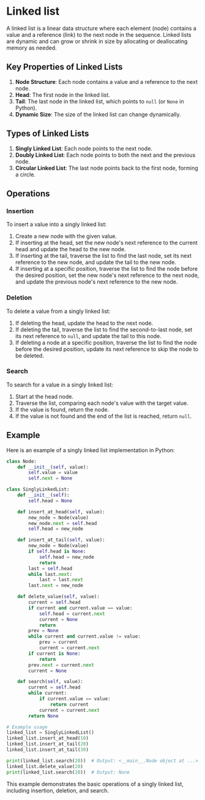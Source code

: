 # Linked list

A linked list is a linear data structure where each element (node) contains a value and a reference (link) to the next node in the sequence. Linked lists are dynamic and can grow or shrink in size by allocating or deallocating memory as needed.

## Key Properties of Linked Lists

1. **Node Structure**: Each node contains a value and a reference to the next node.
2. **Head**: The first node in the linked list.
3. **Tail**: The last node in the linked list, which points to `null` (or `None` in Python).
4. **Dynamic Size**: The size of the linked list can change dynamically.

## Types of Linked Lists

1. **Singly Linked List**: Each node points to the next node.
2. **Doubly Linked List**: Each node points to both the next and the previous node.
3. **Circular Linked List**: The last node points back to the first node, forming a circle.

## Operations

### Insertion

To insert a value into a singly linked list:
1. Create a new node with the given value.
2. If inserting at the head, set the new node's next reference to the current head and update the head to the new node.
3. If inserting at the tail, traverse the list to find the last node, set its next reference to the new node, and update the tail to the new node.
4. If inserting at a specific position, traverse the list to find the node before the desired position, set the new node's next reference to the next node, and update the previous node's next reference to the new node.

### Deletion

To delete a value from a singly linked list:
1. If deleting the head, update the head to the next node.
2. If deleting the tail, traverse the list to find the second-to-last node, set its next reference to `null`, and update the tail to this node.
3. If deleting a node at a specific position, traverse the list to find the node before the desired position, update its next reference to skip the node to be deleted.

### Search

To search for a value in a singly linked list:
1. Start at the head node.
2. Traverse the list, comparing each node's value with the target value.
3. If the value is found, return the node.
4. If the value is not found and the end of the list is reached, return `null`.

## Example

Here is an example of a singly linked list implementation in Python:

```python
class Node:
    def __init__(self, value):
        self.value = value
        self.next = None

class SinglyLinkedList:
    def __init__(self):
        self.head = None

    def insert_at_head(self, value):
        new_node = Node(value)
        new_node.next = self.head
        self.head = new_node

    def insert_at_tail(self, value):
        new_node = Node(value)
        if self.head is None:
            self.head = new_node
            return
        last = self.head
        while last.next:
            last = last.next
        last.next = new_node

    def delete_value(self, value):
        current = self.head
        if current and current.value == value:
            self.head = current.next
            current = None
            return
        prev = None
        while current and current.value != value:
            prev = current
            current = current.next
        if current is None:
            return
        prev.next = current.next
        current = None

    def search(self, value):
        current = self.head
        while current:
            if current.value == value:
                return current
            current = current.next
        return None

# Example usage
linked_list = SinglyLinkedList()
linked_list.insert_at_head(10)
linked_list.insert_at_tail(20)
linked_list.insert_at_tail(30)

print(linked_list.search(20))  # Output: <__main__.Node object at ...>
linked_list.delete_value(20)
print(linked_list.search(20))  # Output: None
```

This example demonstrates the basic operations of a singly linked list, including insertion, deletion, and search.